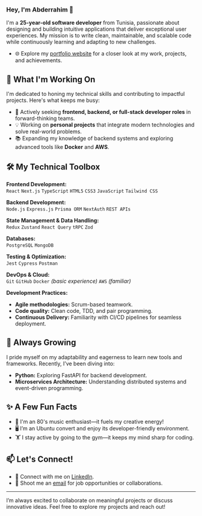 ### Hey, I'm Abderrahim 👋 

I'm a **25-year-old software developer** from Tunisia, passionate about designing and building intuitive applications that deliver exceptional user experiences. My mission is to write clean, maintainable, and scalable code while continuously learning and adapting to new challenges.

- 🌐 Explore my [portfolio website](https://rahim-portfolio.vercel.app/) for a closer look at my work, projects, and achievements.

## 🔭 What I'm Working On 

I'm dedicated to honing my technical skills and contributing to impactful projects. Here's what keeps me busy:

- 🚀 Actively seeking **frontend, backend, or full-stack developer roles** in forward-thinking teams.
- 💡 Working on **personal projects** that integrate modern technologies and solve real-world problems.
- 📚 Expanding my knowledge of backend systems and exploring advanced tools like **Docker** and **AWS**.

## 🛠️ My Technical Toolbox 

**Frontend Development:**  
`React` `Next.js` `TypeScript` `HTML5` `CSS3` `JavaScript` `Tailwind CSS`

**Backend Development:**  
`Node.js` `Express.js` `Prisma ORM` `NextAuth` `REST APIs`

**State Management & Data Handling:**  
`Redux` `Zustand` `React Query` `tRPC` `Zod`

**Databases:**  
`PostgreSQL` `MongoDB`

**Testing & Optimization:**  
`Jest` `Cypress` `Postman`

**DevOps & Cloud:**  
`Git` `GitHub` `Docker` *(basic experience)* `AWS` *(familiar)*

**Development Practices:**  
- **Agile methodologies:** Scrum-based teamwork.
- **Code quality:** Clean code, TDD, and pair programming.
- **Continuous Delivery:** Familiarity with CI/CD pipelines for seamless deployment.

## 🌱 Always Growing 

I pride myself on my adaptability and eagerness to learn new tools and frameworks. Recently, I’ve been diving into:

- **Python:** Exploring FastAPI for backend development.
- **Microservices Architecture:** Understanding distributed systems and event-driven programming.

## ✨ A Few Fun Facts 

- 🎵 I'm an 80's music enthusiast—it fuels my creative energy!
- 🖥️ I’m an Ubuntu convert and enjoy its developer-friendly environment.
- 🏋️ I stay active by going to the gym—it keeps my mind sharp for coding.

## 📫 Let's Connect!  

- 💼 Connect with me on [LinkedIn](https://www.linkedin.com/in/abderrahim-guerfi/).  
- 📧 Shoot me an [email](mailto:abderrahim.guerfii@gmail.com) for job opportunities or collaborations.  

---

I’m always excited to collaborate on meaningful projects or discuss innovative ideas. Feel free to explore my projects and reach out!
